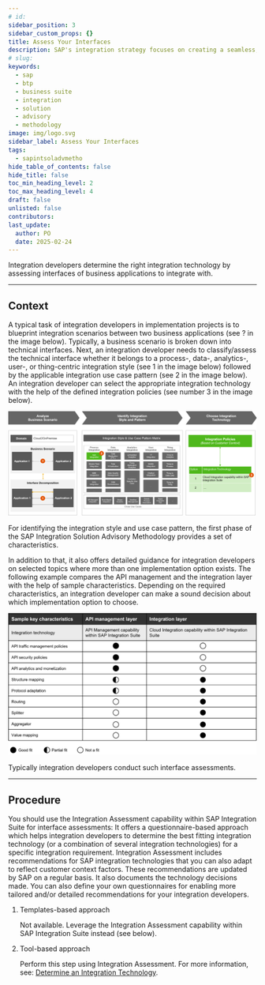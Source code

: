 ```yaml
---
# id: 
sidebar_position: 3
sidebar_custom_props: {}
title: Assess Your Interfaces
description: SAP's integration strategy focuses on creating a seamless, intelligent suite of business applications by integrating end-to-end processes across SAP, partner, and third-party solutions, aiming to accelerate innovation and deliver significant business value. A key component of this strategy is the SAP Integration Solution Advisory Methodology, which provides a comprehensive framework for defining, documenting, and executing enterprise integration strategies, covering both technical and organizational aspects, and can be adapted to various integration technologies and organizational needs.
# slug: 
keywords:
  - sap
  - btp
  - business suite
  - integration
  - solution
  - advisory
  - methodology
image: img/logo.svg
sidebar_label: Assess Your Interfaces
tags:
  - sapintsoladvmetho
hide_table_of_contents: false
hide_title: false
toc_min_heading_level: 2
toc_max_heading_level: 4
draft: false
unlisted: false
contributors:
last_update:
  author: PO
  date: 2025-02-24
---
```


<!-- loio57a7941b790b46e399e66553a4c25463 -->

Integration developers determine the right integration technology by assessing interfaces of business applications to integrate with.

***

## Context

A typical task of integration developers in implementation projects is to blueprint integration scenarios between two business applications \(see ? in the image below\). Typically, a business scenario is broken down into technical interfaces. Next, an integration developer needs to classify/assess the technical interface whether it belongs to a process-, data-, analytics-, user-, or thing-centric integration style \(see 1 in the image below\) followed by the applicable integration use case pattern \(see 2 in the image below\). An integration developer can select the appropriate integration technology with the help of the defined integration policies \(see number 3 in the image below\).

![](images/loiof3e4b440988f449c8c3a17eafa81a9f3_LowRes.png)

For identifying the integration style and use case pattern, the first phase of the SAP Integration Solution Advisory Methodology provides a set of characteristics.

In addition to that, it also offers detailed guidance for integration developers on selected topics where more than one implementation option exists. The following example compares the API management and the integration layer with the help of sample characteristics. Depending on the required characteristics, an integration developer can make a sound decision about which implementation option to choose.

![](images/loio2ef58779e5bc438f926461ad5d952ff7_LowRes.png)

Typically integration developers conduct such interface assessments.

***

## Procedure

You should use the Integration Assessment capability within SAP Integration Suite for interface assessments: It offers a questionnaire-based approach which helps integration developers to determine the best fitting integration technology \(or a combination of several integration technologies\) for a specific integration requirement. Integration Assessment includes recommendations for SAP integration technologies that you can also adapt to reflect customer context factors. These recommendations are updated by SAP on a regular basis. It also documents the technology decisions made. You can also define your own questionnaires for enabling more tailored and/or detailed recommendations for your integration developers.

1.  Templates-based approach

    Not available. Leverage the Integration Assessment capability within SAP Integration Suite instead \(see below\).

2.  Tool-based approach

    Perform this step using Integration Assessment. For more information, see: [Determine an Integration Technology](https://help.sap.com/docs/SAP_INTEGRATION_SUITE/51ab953548be4459bfe8539ecaeee98d/69b6daede23544c5bf90bac10a7c76aa.html?locale=en-US).


